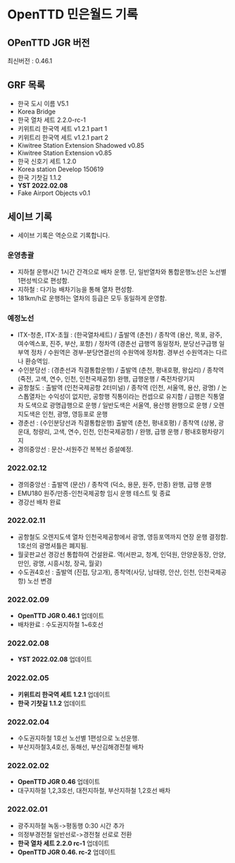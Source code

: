 # OpenTTD 민은월드 기록
## OPenTTD JGR 버전
최신버전 : 0.46.1

## GRF 목록
- 한국 도시 이름 V5.1
- Korea Bridge
- 한국 열차 세트 2.2.0-rc-1
- 키위트리 한국역 세트 v1.2.1 part 1
- 키위트리 한국역 세트 v1.2.1 part 2
- Kiwitree Station Extension Shadowed v0.85
- Kiwitree Station Extension v0.85
- 한국 신호기 세트 1.2.0
- Korea station Develop 150619
- 한국 기찻길 1.1.2
- **YST 2022.02.08**
- Fake Airport Objects v0.1

## 세이브 기록
- 세이브 기록은 역순으로 기록합니다.

### 운영총괄
- 지하철 운행시간 1시간 간격으로 배차 운행. 단, 일반열차와 통합운행노선은 노선별 1편성씩으로 편성함.
- 지하철 : 다기능 배차기능을 통해 열차 편성함.
- 181km/h로 운행하는 열차의 등급은 모두 동일하게 운영함.

### 예정노선
- ITX-청춘, ITX-초월 : (한국열차세트) / 출발역 (춘천) / 종착역 (용산, 목포, 광주, 여수엑스포, 진주, 부산, 포항) / 정차역 (경춘선 급행역 동일정차, 분당선구급행 일부역 정차 / 수원역은 경부-분당연결선의 수원역에 정차함. 경부선 수원역과는 다르나 환승역임.
- 수인분당선 : (경춘선과 직결통합운행) / 출발역 (춘천, 평내호평, 왕십리) / 종착역 (죽전, 고색, 연수, 인천, 인천국제공항) 완행, 급행운행 / 죽전차량기지
- 공항철도 : 출발역 (인천국제공항 2터미널) / 종착역 (인천, 서울역, 용산, 광명) / 논스톱열차는 수익성이 없지만, 공항행 직통이라는 컨셉으로 유지함 / 급행은 직통열차 도색으로 광명급행으로 운행 / 일반도색은 서울역, 용산행 완행으로 운행 / 오렌지도색은 인천, 광명, 영등포로 운행
- 경춘선 : (수인분당선과 직결통합운행) 출발역 (춘천, 평내호평) / 종착역 (상봉, 광운대, 청량리, 고색, 연수, 인천, 인천국제공항) / 완행, 급행 운행 / 평내호평차량기지
- 경의중앙선 : 문산-서원주간 복복선 증설예정.

### 2022.02.12
- 경의중앙선 : 출발역 (문산) / 종착역 (덕소, 용문, 원주, 만종) 완행, 급행 운행
- EMU180 원주/만종-인천국제공항 임시 운행 테스트 및 종료
- 경강선 배차 완료

### 2022.02.11
- 공항철도 오렌지도색 열차 인천국제공항에서 광명, 영등포역까지 연장 운행 결정함. 1호선의 광명셔틀은 폐지됨.
- 월곶판교선 경강선 통합하여 건설완료. 역(서판교, 청계, 인덕원, 안양운동장, 안양, 만인, 광명, 시흥시청, 장곡, 월곶)
- 수도권4호선 : 출발역 (진접, 당고개), 종착역(사당, 남태령, 안산, 인천, 인천국제공항) 노선 변경

### 2022.02.09
- **OpenTTD JGR 0.46.1** 업데이트
- 배차완료 : 수도권지하철 1~6호선

### 2022.02.08
- **YST 2022.02.08** 업데이트

### 2022.02.05
- **키위트리 한국역 세트 1.2.1** 업데이트
- **한국 기찻길 1.1.2** 업데이트

### 2022.02.04
- 수도권지하철 1호선 노선별 1편성으로 노선운행.
- 부산지하철3,4호선, 동해선, 부산김해경전철 배차

### 2022.02.02
- **OpenTTD JGR 0.46** 업데이트
- 대구지하철 1,2,3호선, 대전지하철, 부산지하철 1,2호선 배차

### 2022.02.01
- 광주지하철 녹동->평동행 0:30 시간 추가
- 의정부경전철 일반선로->경전철 선로로 전환
- **한국 열차 세트 2.2.0 rc-1** 업데이트
- **OpenTTD JGR 0.46. rc-2** 업데이트
